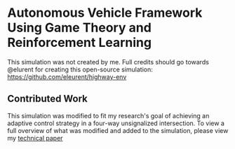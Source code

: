# Autonomous Vehicle Framework Using Game Theory and Reinforcement Learning

This simulation was not created by me. Full credits should go towards @elurent for creating this open-source simulation: https://github.com/eleurent/highway-env

## Contributed Work
This simulation was modified to fit my research's goal of achieving an adaptive control strategy in a four-way unsignalized intersection. To view a full overview of what was modified and added to the simulation, please view my [technical paper](paper.pdf) 
